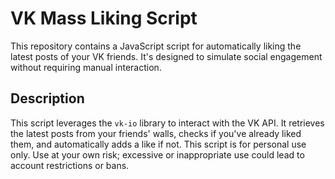 # VK Mass Liking Script

This repository contains a JavaScript script for automatically liking the latest posts of your VK friends.  It's designed to simulate social engagement without requiring manual interaction.

## Description

This script leverages the `vk-io` library to interact with the VK API. It retrieves the latest posts from your friends' walls, checks if you've already liked them, and automatically adds a like if not.  This script is for personal use only.  Use at your own risk; excessive or inappropriate use could lead to account restrictions or bans.
